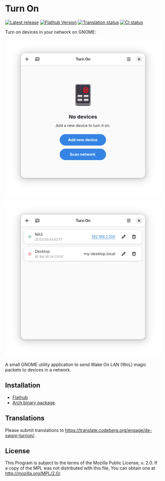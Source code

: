 # Turn On

[![Latest release](https://img.shields.io/github/v/release/swsnr/turnon)](https://github.com/swsnr/turnon/releases/)
[![Flathub Version](https://img.shields.io/flathub/v/de.swsnr.turnon)](https://flathub.org/apps/de.swsnr.turnon)
[![Translation status](https://translate.codeberg.org/widget/de-swsnr-turnon/de-swsnr-turnon/svg-badge.svg)](https://translate.codeberg.org/engage/de-swsnr-turnon/)
[![CI status](https://img.shields.io/github/actions/workflow/status/swsnr/turnon/test.yml)](https://github.com/swsnr/turnon/actions)

Turn on devices in your network on GNOME:

![The empty greeting page with the application icon and a button to add a new device](./screenshots/start-page.png)

![Two devices, one of them on, and the other off](./screenshots/list-of-devices.png)

A small GNOME utility application to send Wake On LAN (WoL) magic packets to devices in a network.

## Installation

- [Flathub](https://flathub.org/apps/de.swsnr.turnon)
- [Arch binary package](https://build.opensuse.org/project/show/home:swsnr:turnon).

## Translations

Please submit translations to <https://translate.codeberg.org/engage/de-swsnr-turnon/>.

## License

This Program is subject to the terms of the Mozilla Public License, v. 2.0. If a copy of the MPL was not distributed with this file, You can obtain one at <http://mozilla.org/MPL/2.0/>.
